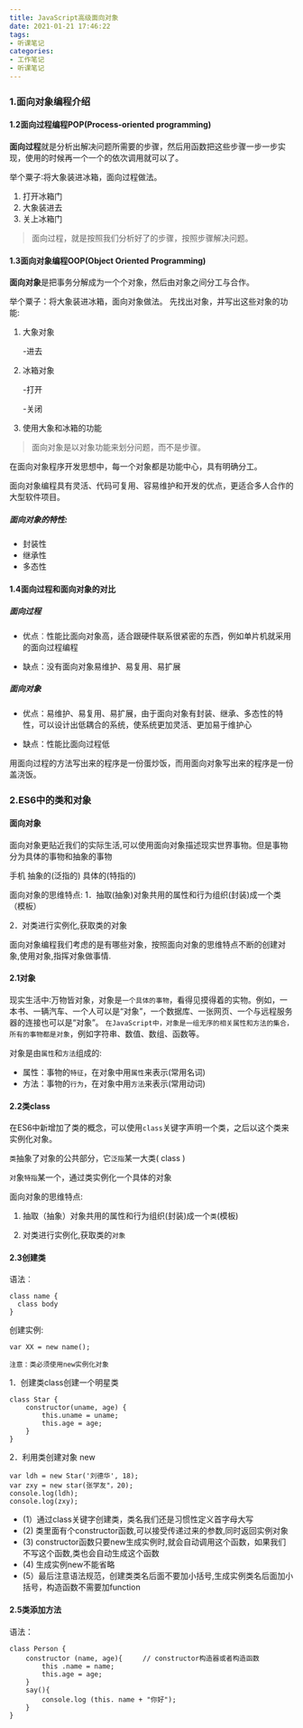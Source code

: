 ```yaml
---
title: JavaScript高级面向对象
date: 2021-01-21 17:46:22
tags:
- 听课笔记
categories:
- 工作笔记
- 听课笔记
---
```


### 1.面向对象编程介绍

#### 1.2面向过程编程POP(Process-oriented programming)

**面向过程**就是分析出解决问题所需要的步骤，然后用函数把这些步骤一步一步实现，使用的时候再一个一个的依次调用就可以了。

举个粟子∶将大象装进冰箱，面向过程做法。

1. 打开冰箱门
2. 大象装进去
3. 关上冰箱门

> 面向过程，就是按照我们分析好了的步骤，按照步骤解决问题。



#### 1.3面向对象编程OOP(Object Oriented Programming)

**面向对象**是把事务分解成为一个个对象，然后由对象之间分工与合作。

举个粟子：将大象装进冰箱，面向对象做法。
先找出对象，并写出这些对象的功能:

1. 大象对象

   -进去

2. 冰箱对象

   -打开

   -关闭

3. 使用大象和冰箱的功能

> 面向对象是以对象功能来划分问题，而不是步骤。



在面向对象程序开发思想中，每一个对象都是功能中心，具有明确分工。

面向对象编程具有灵活、代码可复用、容易维护和开发的优点，更适合多人合作的大型软件项目。

##### 面向对象的特性:

- 封装性
- 继承性
- 多态性



#### 1.4面向过程和面向对象的对比

##### 面向过程

- 优点︰性能比面向对象高，适合跟硬件联系很紧密的东西，例如单片机就采用的面向过程编程

- 缺点：没有面向对象易维护、易复用、易扩展



##### 面向对象

- 优点：易维护、易复用、易扩展，由于面向对象有封装、继承、多态性的特性，可以设计出低耦合的系统，使系统更加灵活、更加易于维护心

- 缺点：性能比面向过程低

  

用面向过程的方法写出来的程序是一份蛋炒饭，而用面向对象写出来的程序是一份盖浇饭。



### 2.ES6中的类和对象

#### 面向对象

面向对象更贴近我们的实际生活,可以使用面向对象描述现实世界事物。但是事物分为具体的事物和抽象的事物

手机   抽象的(泛指的)
           具体的(特指的)

面向对象的思维特点:
1．抽取(抽象)对象共用的属性和行为组织(封装)成一个类（模板）

2．对类进行实例化,获取类的对象

面向对象编程我们考虑的是有哪些对象，按照面向对象的思维特点不断的创建对象,使用对象,指挥对象做事情.

#### 2.1对象

现实生活中∶万物皆对象，对象是`一个具体的事物`，看得见摸得着的实物。例如，一本书、一辆汽车、一个人可以是“对象”，一个数据库、一张网页、一个与远程服务器的连接也可以是“对象”。
`在JavaScript中，对象是一组无序的相关属性和方法的集合，所有的事物都是对象`，例如字符串、数值、数组、函数等。

对象是由`属性`和`方法`组成的:

- 属性：事物的`特征`，在对象中用`属性`来表示(常用名词)
- 方法：事物的`行为`，在对象中用`方法`来表示(常用动词)

#### 2.2类class

在ES6中新增加了类的概念，可以使用`class`关键字声明一个类，之后以这个类来实例化对象。

`类`抽象了对象的公共部分，它`泛指`某一大类( class )

`对`象`特指`某一个，通过类实例化一个具体的对象

面向对象的思维特点:

1. 抽取（抽象）对象共用的属性和行为组织(封装)成一个`类`(模板)

2. 对类进行实例化,获取类的`对象`

#### 2.3创建类

语法︰

```
class name {
  class body
}
```

创建实例:

```
var XX = new name();
```

`注意：类必须使用new实例化对象`

1．创建类class创建一个明星类

```
class Star {
    constructor(uname, age) {
    	this.uname = uname;
    	this.age = age;
    }
}
```

2．利用类创建对象 new

```
var ldh = new Star('刘德华', 18);
var zxy = new star(张学友"，20);
console.log(ldh);
console.log(zxy);
```

- (1）通过class关键字创建类，类名我们还是习惯性定义首字母大写
- (2)   类里面有个constructor函数,可以接受传递过来的参数,同时返回实例对象
- (3)   constructor函数只要new生成实例时,就会自动调用这个函数，如果我们不写这个函数,类也会自动生成这个函数
- (4)   生成实例new不能省略
- (5）最后注意语法规范，创建类类名后面不要加小括号,生成实例类名后面加小括号，构造函数不需要加function

#### 2.5类添加方法

语法：

```
class Person {
	constructor (name, age){     // constructor构造器或者构造函数
		this .name = name;
		this.age = age;
	}
	say(){
		console.log (this. name + "你好");
	}
}
```

